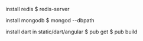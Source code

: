 install redis
$ redis-server

install mongodb
$ mongod --dbpath <path>


install dart
in static/dart/angular
$ pub get
$ pub build